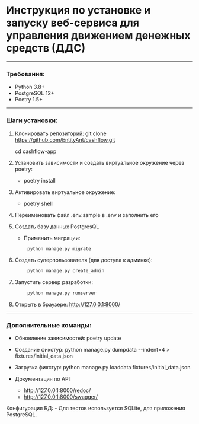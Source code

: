 # Инструкция по установке и запуску веб-сервиса для управления движением денежных средств (ДДС)

---
### Требования:
- Python 3.8+
- PostgreSQL 12+
- Poetry 1.5+
---
### Шаги установки:

1. Клонировать репозиторий:
   git clone https://github.com/EntityAnt/cashflow.git

   cd cashflow-app

2. Установить зависимости и создать виртуальное окружение через poetry:  
   - poetry install

3. Активировать виртуальное окружение:  

   - poetry shell

4. Переименовать файл .env.sample в .env и заполнить его

5. Создать базу данных PostgresQL

   - Применить миграции:
```bash
        python manage.py migrate    
```

6. Создать суперпользователя (для доступа к админке):
```bash
        python manage.py create_admin
```

7. Запустить сервер разработки:
```bash
        python manage.py runserver
```

8. Открыть в браузере:
   http://127.0.0.1:8000/
---
### Дополнительные команды:

- Обновление зависимостей: poetry update

- Создание фикстур: python manage.py dumpdata --indent=4 > fixtures/initial_data.json

- Загрузка фикстур: python manage.py loaddata fixtures/initial_data.json

- Документация по API
  * http://127.0.0.1:8000/redoc/
  * http://127.0.0.1:8000/swagger/


Конфигурация БД:
    - Для тестов используется SQLite, для приложения PostgreSQL.